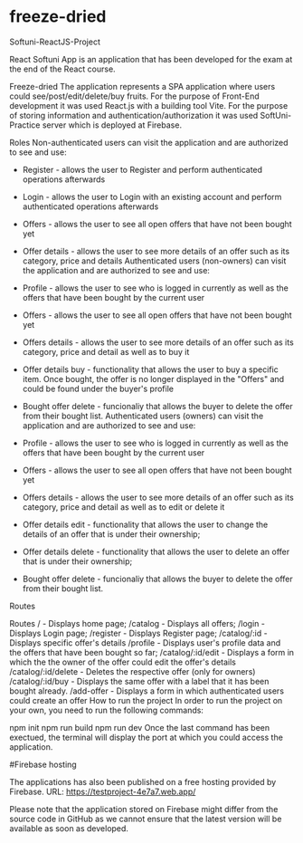 # freeze-dried

Softuni-ReactJS-Project

React Softuni App is an application that has been developed for the exam at the end of the React course.

Freeze-dried
The application represents a SPA application where users could see/post/edit/delete/buy fruits. For the purpose of Front-End development it was used React.js with a building tool Vite. For the purpose of storing information and authentication/authorization it was used SoftUni-Practice server which is deployed at Firebase.

Roles
Non-authenticated users can visit the application and are authorized to see and use:

* Register - allows the user to Register and perform authenticated operations afterwards
* Login - allows the user to Login with an existing account and perform authenticated operations afterwards
* Offers - allows the user to see all open offers that have not been bought yet
* Offer details - allows the user to see more details of an offer such as its category, price and details
Authenticated users (non-owners) can visit the application and are authorized to see and use:

* Profile - allows the user to see who is logged in currently as well as the offers that have been bought by the current user
* Offers - allows the user to see all open offers that have not been bought yet
* Offers details - allows the user to see more details of an offer such as its category, price and detail as well as to buy it
* Offer details buy - functionality that allows the user to buy a specific item. Once bought, the offer is no longer displayed in the "Offers" and could be found under the buyer's profile
* Bought offer delete - funcionaliy that allows the buyer to delete the offer from their bought list.
Authenticated users (owners) can visit the application and are authorized to see and use:

* Profile - allows the user to see who is logged in currently as well as the offers that have been bought by the current user
* Offers - allows the user to see all open offers that have not been bought yet
* Offers details - allows the user to see more details of an offer such as its category, price and detail as well as to edit or delete it
* Offer details edit - functionality that allows the user to change the details of an offer that is under their ownership;
* Offer details delete - functionality that allows the user to delete an offer that is under their ownership;
* Bought offer delete - funcionaliy that allows the buyer to delete the offer from their bought list.

Routes

Routes
/ - Displays home page;
/catalog - Displays all offers;
/login - Displays Login page;
/register - Displays Register page;
/catalog/:id - Displays specific offer's details
/profile - Displays user's profile data and the offers that have been bought so far;
/catalog/:id/edit - Displays a form in which the the owner of the offer could edit the offer's details
/catalog/:id/delete - Deletes the respective offer (only for owners)
/catalog/:id/buy - Displays the same offer with a label that it has been bought already.
/add-offer - Displays a form in which authenticated users could create an offer
How to run the project
In order to run the project on your own, you need to run the following commands:

npm init
npm run build
npm run dev
Once the last command has been exectued, the terminal will display the port at which you could access the application.

#Firebase hosting

The applications has also been published on a free hosting provided by Firebase. URL: https://testproject-4e7a7.web.app/

Please note that the application stored on Firebase might differ from the source code in GitHub as we cannot ensure that the latest version will be available as soon as developed.